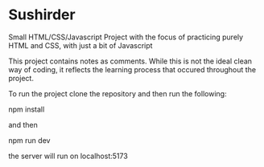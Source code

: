 # Sushirder

Small HTML/CSS/Javascript Project with the focus of practicing purely HTML and CSS, with just a bit of Javascript 

This project contains notes as comments. While this is not the ideal clean way of coding, it reflects the learning process that occured throughout the project.

To run the project clone the repository and then run the following: 

npm install

and then 

npm run dev 

the server will run on localhost:5173
